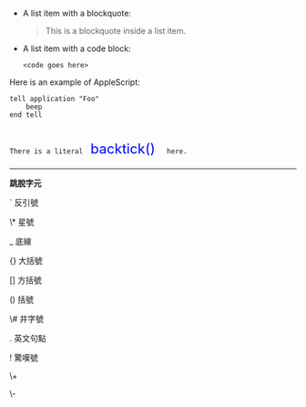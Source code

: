 *   A list item with a blockquote:

    > This is a blockquote
    > inside a list item.
  
*   A list item with a code block:

		<code goes here>

Here is an example of AppleScript:

    tell application "Foo"
        beep
    end tell


`There is a literal`<font size="500px"> <font size="5px" color="blue">backtick()</font> </font>` here.`

---
**跳脫字元**

\`	反引號

\\*	星號

\_	底線

\{}	大括號

\[]	方括號

\()	括號

\\#	井字號

\.	英文句點

\!	驚嘆號

\\+

\\-